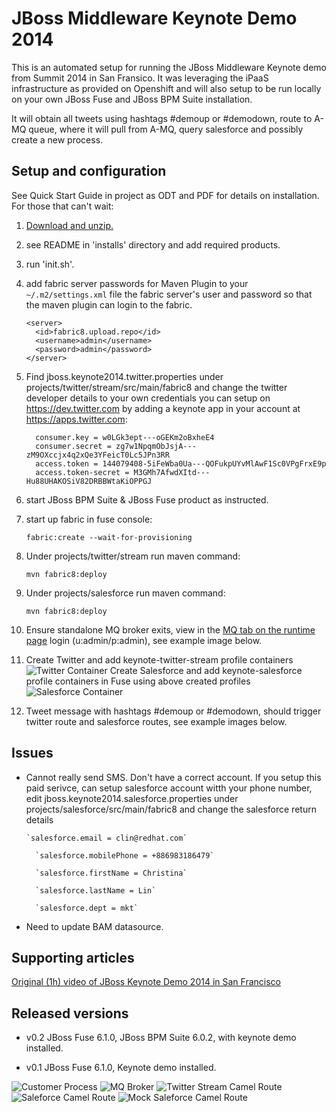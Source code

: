 JBoss Middleware Keynote Demo 2014
==================================

This is an automated setup for running the JBoss Middleware Keynote demo from Summit 2014 in San Fransico. It was leveraging the
iPaaS infrastructure as provided on Openshift and will also setup to be run locally on your own JBoss Fuse and JBoss BPM Suite installation.

It will obtain all tweets using hashtags #demoup or #demodown, route to A-MQ queue, where it will pull from A-MQ, query salesforce and possibly create a new process.


Setup and configuration
-----------------------
See Quick Start Guide in project as ODT and PDF for details on installation. For those that can't wait:

1. [Download and unzip.](https://github.com/eschabell/jboss-keynote-demo-2014/archive/master.zip) 

2. see README in 'installs' directory and add required products.

3. run 'init.sh'. 


4. add fabric server passwords for Maven Plugin to your `~/.m2/settings.xml` file the fabric server's user and password so that the maven plugin can login to the fabric.

    ```
    <server>
      <id>fabric8.upload.repo</id>
      <username>admin</username>
      <password>admin</password>
    </server>
    ```

5. Find jboss.keynote2014.twitter.properties under projects/twitter/stream/src/main/fabric8 and change the twitter developer details to your own credentials you can setup on https://dev.twitter.com by adding a keynote app in your account at https://apps.twitter.com:
	  
    ```
	  consumer.key = w0LGk3ept---oGEKm2oBxheE4
	  consumer.secret = zg7w1NpqmObJsjA---zM9OXccjx4q2xQe3YFeicT0Lc5JPn3RR
	  access.token = 144079408-5iFeWba0Ua---QOFukpUYvMlAwF1Sc0VPgFrxE9p
	  access.token-secret = M3GMh7AfwdXItd---Hu88UHAKOSiV82DRBBWtaKiOPPGJ   
    ```

6. start JBoss BPM Suite & JBoss Fuse product as instructed.

7. start up fabric in fuse console: 

     `fabric:create --wait-for-provisioning`

8. Under projects/twitter/stream run maven command:

     `mvn fabric8:deploy`

9. Under projects/salesforce run maven command:

     `mvn fabric8:deploy`

10. Ensure standalone MQ broker exits, view in the [MQ tab on the runtime page](http://localhost:8181) login (u:admin/p:admin), see example image below. 

11. Create Twitter and add  keynote-twitter-stream profile containers
	 ![Twitter Container](https://github.com/eschabell/jboss-keynote-demo-2014/blob/christina/docs/demo-images/twitterCon.png?raw=true)
	 Create Salesforce and add keynote-salesforce profile containers in Fuse using above created profiles
	 ![Salesforce Container](https://github.com/eschabell/jboss-keynote-demo-2014/blob/christina/docs/demo-images/salesforceCon.png?raw=true)

11. Tweet message with hashtags #demoup or #demodown, should trigger twitter route and salesforce routes, see example images below.


Issues
------
- Cannot really send SMS. Don't have a correct account. If you setup this paid serivce, can setup salesforce account witth your
	phone number, edit jboss.keynote2014.salesforce.properties under projects/salesforce/src/main/fabric8 and change the salesforce return details
	  
	  `salesforce.email = clin@redhat.com`
	  
		`salesforce.mobilePhone = +886983186479`
		
		`salesforce.firstName = Christina`
		
		`salesforce.lastName = Lin`
		
		`salesforce.dept = mkt`

- Need to update BAM datasource. 



Supporting articles
-------------------
[Original (1h) video of JBoss Keynote Demo 2014 in San Francisco](http://youtu.be/XPK2RTqlBxk)


Released versions
-----------------
- v0.2 JBoss Fuse 6.1.0, JBoss BPM Suite 6.0.2, with keynote demo installed.

- v0.1 JBoss Fuse 6.1.0, Keynote demo installed.


![Customer Process](https://raw.githubusercontent.com/eschabell/jboss-keynote-demo-2014/christina/docs/demo-images/customer-process.png?raw=true)
![MQ Broker](https://github.com/eschabell/jboss-keynote-demo-2014/blob/master/docs/demo-images/fuse-runtime-broker.png?raw=true)
![Twitter Stream Camel Route](https://github.com/eschabell/jboss-keynote-demo-2014/blob/christina/docs/demo-images/fuse-twitterstream-camel-route.png?raw=true)
![Saleforce Camel Route](https://github.com/eschabell/jboss-keynote-demo-2014/blob/christina/docs/demo-images/fuse-salesforce-camel-route.png?raw=true)
![Mock Saleforce Camel Route](https://github.com/eschabell/jboss-keynote-demo-2014/blob/christina/docs/demo-images/mocksalesforce-camel-route.png?raw=true)


